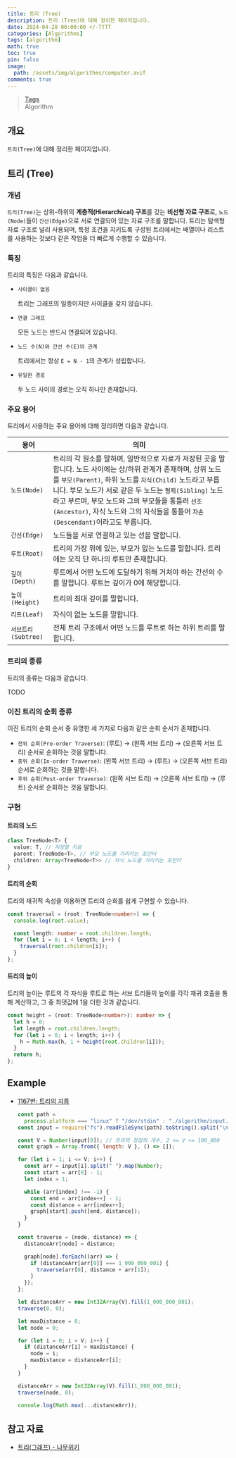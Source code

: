```yaml
---
title: 트리 (Tree)
description: 트리 (Tree)에 대해 정리한 페이지입니다.
date: 2024-04-28 00:00:00 +/-TTTT
categories: [Algorithms]
tags: [algorithm]
math: true
toc: true
pin: false
image:
  path: /assets/img/algorithms/computer.avif
comments: true
---
```


<blockquote class="prompt-info"><p><strong><u>Tags</u></strong> <br />
Algorithm</p></blockquote>

## 개요

`트리(Tree)`에 대해 정리한 페이지입니다.

## 트리 (Tree)

### 개념

`트리(Tree)`는 상위-하위의 <b>계층적(Hierarchical) 구조</b>를 갖는 <b>비선형 자료 구조</b>로, `노드(Node)`들이 `간선(Edge)`으로 서로 연결되어 있는 자료 구조를 말합니다. 트리는 탐색형 자료 구조로 널리 사용되며, 특정 조건을 지키도록 구성된 트리에서는 배열이나 리스트를 사용하는 것보다 같은 작업을 더 빠르게 수행할 수 있습니다.

### 특징

트리의 특징은 다음과 같습니다.

- `사이클이 없음`

  트리는 그래프의 일종이지만 사이클을 갖지 않습니다.

- `연결 그래프`

  모든 노드는 반드시 연결되어 있습니다.

- `노드 수(N)와 간선 수(E)의 관계`

  트리에서는 항상 `E = N - 1`의 관계가 성립합니다.

- `유일한 경로`

  두 노드 사이의 경로는 오직 하나만 존재합니다.

### 주요 용어

트리에서 사용하는 주요 용어에 대해 정리하면 다음과 같습니다.

| 용어                | 의미                                                                                                                                                                                                                                                                                                                                                                       |
| ------------------- | -------------------------------------------------------------------------------------------------------------------------------------------------------------------------------------------------------------------------------------------------------------------------------------------------------------------------------------------------------------------------- |
| `노드(Node)`        | 트리의 각 원소를 말하며, 일반적으로 자료가 저장된 곳을 말합니다. 노드 사이에는 상/하위 관계가 존재하며, 상위 노드를 `부모(Parent)`, 하위 노드를 `자식(Child)` 노드라고 부릅니다. 부모 노드가 서로 같은 두 노드는 `형제(Sibling)` 노드라고 부르며, 부모 노드와 그의 부모들을 통틀러 `선조(Ancestor)`, 자식 노드와 그의 자식들을 통틀어 `자손(Descendant)`이라고도 부릅니다. |
| `간선(Edge)`        | 노드들을 서로 연결하고 있는 선을 말합니다.                                                                                                                                                                                                                                                                                                                                 |
| `루트(Root)`        | 트리의 가장 위에 있는, 부모가 없는 노드를 말합니다. 트리에는 오직 단 하나의 루트만 존재합니다.                                                                                                                                                                                                                                                                             |
| `깊이(Depth)`       | 루트에서 어떤 노드에 도달하기 위해 거쳐야 하는 간선의 수를 말합니다. 루트는 깊이가 0에 해당합니다.                                                                                                                                                                                                                                                                         |
| `높이(Height)`      | 트리의 최대 깊이를 말합니다.                                                                                                                                                                                                                                                                                                                                               |
| `리프(Leaf)`        | 자식이 없는 노드를 말합니다.                                                                                                                                                                                                                                                                                                                                               |
| `서브트리(Subtree)` | 전체 트리 구조에서 어떤 노드를 루트로 하는 하위 트리를 말합니다.                                                                                                                                                                                                                                                                                                           |

### 트리의 종류

트리의 종류는 다음과 같습니다.

TODO

### 이진 트리의 순회 종류

이진 트리의 순회 순서 중 유명한 세 가지로 다음과 같은 순회 순서가 존재합니다.

- `전위 순회(Pre-order Traverse)`: (루트) → (왼쪽 서브 트리) → (오른쪽 서브 트리) 순서로 순회하는 것을 말합니다.
- `중위 순회(In-order Traverse)`: (왼쪽 서브 트리) → (루트) → (오른쪽 서브 트리) 순서로 순회하는 것을 말합니다.
- `후위 순회(Post-order Traverse)`: (왼쪽 서브 트리) → (오른쪽 서브 트리) → (루트) 순서로 순회하는 것을 말합니다.

### 구현

#### 트리의 노드

```typescript
class TreeNode<T> {
  value: T, // 저장할 자료
  parent: TreeNode<T>, // 부모 노드를 가리키는 포인터
  children: Array<TreeNode<T>> // 자식 노드를 가리키는 포인터
}
```

#### 트리의 순회

트리의 재귀적 속성을 이용하면 트리의 순회를 쉽게 구현할 수 있습니다.

```typescript
const traversal = (root: TreeNode<number>) => {
  console.log(root.value);

  const length: number = root.children.length;
  for (let i = 0; i < length; i++) {
    traversal(root.children[i]);
  }
};
```

#### 트리의 높이

트리의 높이는 루트의 각 자식을 루트로 하는 서브 트리들의 높이를 각각 재귀 호출을 통해 계산하고, 그 중 최댓값에 1을 더한 것과 같습니다.

```typescript
const height = (root: TreeNode<number>): number => {
  let h = 0;
  let length = root.children.length;
  for (let i = 0; i < length; i++) {
    h = Math.max(h, 1 + height(root.children[i]));
  }
  return h;
};
```

## Example

- <a href="https://www.acmicpc.net/problem/1167" target="_blank">1167번: 트리의 지름</a>

  ```javascript
  const path =
    process.platform === "linux" ? "/dev/stdin" : "./algorithm/input.txt";
  const input = require("fs").readFileSync(path).toString().split("\n");

  const V = Number(input[0]); // 트리의 정점의 개수, 2 <= V <= 100_000
  const graph = Array.from({ length: V }, () => []);

  for (let i = 1; i <= V; i++) {
    const arr = input[i].split(" ").map(Number);
    const start = arr[0] - 1;
    let index = 1;

    while (arr[index] !== -1) {
      const end = arr[index++] - 1;
      const distance = arr[index++];
      graph[start].push([end, distance]);
    }
  }

  const traverse = (node, distance) => {
    distanceArr[node] = distance;

    graph[node].forEach((arr) => {
      if (distanceArr[arr[0]] === 1_000_000_001) {
        traverse(arr[0], distance + arr[1]);
      }
    });
  };

  let distanceArr = new Int32Array(V).fill(1_000_000_001);
  traverse(0, 0);

  let maxDistance = 0;
  let node = 0;

  for (let i = 0; i < V; i++) {
    if (distanceArr[i] > maxDistance) {
      node = i;
      maxDistance = distanceArr[i];
    }
  }

  distanceArr = new Int32Array(V).fill(1_000_000_001);
  traverse(node, 0);

  console.log(Math.max(...distanceArr));
  ```

## 참고 자료

- <a href="https://namu.wiki/w/트리(그래프)" target="_blank">트리(그래프) - 나무위키</a>
